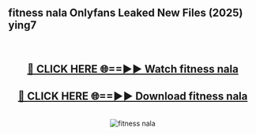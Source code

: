 <h2>fitness nala Onlyfans Leaked New Files (2025) ying7</h2>
<br>
<div align="center">
<h2><a href="https://mediafiles.top/fitness_nala&ref=git" rel="nofollow">🔴 CLICK HERE 🌐==►► Watch fitness nala</a></h2>
<h2><a href="https://mediafiles.top/fitness_nala&ref=git" rel="nofollow">🔴 CLICK HERE 🌐==►► Download fitness nala</a></h2>
<br>
<a href="https://mediafiles.top/fitness_nala&ref=git" rel="nofollow" data-target="animated-image.originalLink"><img src="https://i.ibb.co.com/xMMVF88/686577567.gif" alt="fitness nala" style="max-width: 100%; display: inline-block;" data-target="animated-image.originalImage"></a>
</div>
<br>
<br>